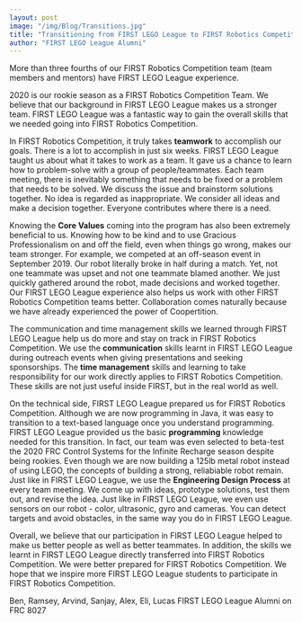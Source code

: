 ```yaml
---
layout: post
image: "/img/Blog/Transitions.jpg"
title: "Transitioning from FIRST LEGO League to FIRST Robotics Competition"
author: "FIRST LEGO League Alumni"
---
```

 More than three fourths of our FIRST Robotics Competition team (team members and mentors) have FIRST LEGO League experience. 

2020 is our rookie season as a FIRST Robotics Competition Team. We believe that our background in FIRST LEGO League makes us a stronger team. FIRST LEGO League was a fantastic way to gain the overall skills that we needed going into FIRST Robotics Competition. 

In FIRST Robotics Competition, it truly takes <b>teamwork</b> to accomplish our goals. There is a lot to accomplish in just six weeks. FIRST LEGO League taught us about what it takes to work as a team. It gave us a chance to learn how to problem-solve with a group of people/teammates. Each team meeting, there is inevitably something that needs to be fixed or a problem that needs to be solved. We discuss the issue and brainstorm solutions together. No idea is regarded as inappropriate. We consider all ideas and make a decision together. Everyone contributes where there is a need.

Knowing the <b>Core Values</b> coming into the program has also been extremely beneficial to us. Knowing how to be kind and to use Gracious Professionalism on and off the field, even when things go wrong, makes our team stronger. For example, we competed at an off-season event in September 2019. Our robot literally broke in half during a match. Yet, not one teammate was upset and not one teammate blamed another. We just quickly gathered around the robot, made decisions and worked together. Our FIRST LEGO League experience also helps us work with other FIRST Robotics Competition teams better. Collaboration comes naturally because we have already experienced the power of Coopertition.

The communication and time management skills we learned through FIRST LEGO League help us do more and stay on track in FIRST Robotics Competition. We use the <b>communication</b> skills learnt in FIRST LEGO League during outreach events when giving presentations and seeking sponsorships. The <b>time management</b> skills and learning to take responsibility for our work directly applies to FIRST Robotics Competition. These skills are not just useful inside FIRST, but in the real world as well. 

On the technical side, FIRST LEGO League prepared us for FIRST Robotics Competition. Although we are now programming in Java, it was easy to transition to a text-based language once you understand programming. FIRST LEGO League provided us the basic <b>programming</b> knowledge needed for this transition. In fact, our team was even selected to beta-test the 2020 FRC Control Systems for the Infinite Recharge season despite being rookies. Even though we are now building a 125lb metal robot instead of using LEGO, the concepts of building a strong, reliabiable robot remain. Just like in FIRST LEGO League, we use the <b>Engineering Design Process</b> at every team meeting. We come up with ideas, prototype solutions, test them out, and revise the idea. Just like in FIRST LEGO League, we even use sensors on our robot - color, ultrasonic, gyro and cameras. You can detect targets and avoid obstacles, in the same way you do in FIRST LEGO League. 

Overall, we believe that our participation in FIRST LEGO League helped to make us better people as well as better teammates. In addition, the skills we learnt in FIRST LEGO League directly transferred into FIRST Robotics Competition. We were better prepared for FIRST Robotics Competition. We hope that we inspire more FIRST LEGO League students to participate in FIRST Robotics Competition.

Ben, Ramsey, Arvind, Sanjay, Alex, Eli, Lucas
FIRST LEGO League Alumni on FRC 8027
